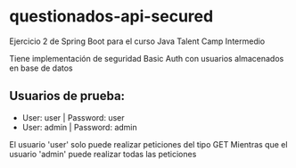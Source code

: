 # questionados-api-secured
Ejercicio 2 de Spring Boot para el curso Java Talent Camp Intermedio

Tiene implementación de seguridad Basic Auth con usuarios almacenados en base de datos

## Usuarios de prueba:

* User: user | Password: user
* User: admin | Password: admin

El usuario 'user' solo puede realizar peticiones del tipo GET
Mientras que el usuario 'admin' puede realizar todas las peticiones
